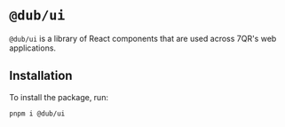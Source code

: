 # `@dub/ui`

`@dub/ui` is a library of React components that are used across 7QR's web applications.

## Installation

To install the package, run:

```bash
pnpm i @dub/ui
```

